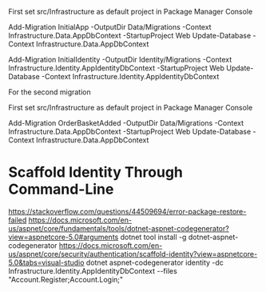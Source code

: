 First set src/Infrastructure as default project in Package Manager Console

Add-Migration InitialApp -OutputDir Data/Migrations -Context Infrastructure.Data.AppDbContext -StartupProject Web
Update-Database -Context Infrastructure.Data.AppDbContext

Add-Migration InitialIdentity -OutputDir Identity/Migrations -Context Infrastructure.Identity.AppIdentityDbContext -StartupProject Web
Update-Database -Context Infrastructure.Identity.AppIdentityDbContext

For the second migration

First set src/Infrastructure as default project in Package Manager Console

Add-Migration OrderBasketAdded -OutputDir Data/Migrations -Context Infrastructure.Data.AppDbContext -StartupProject Web
Update-Database -Context Infrastructure.Data.AppDbContext


# Scaffold Identity Through Command-Line
https://stackoverflow.com/questions/44509694/error-package-restore-failed
https://docs.microsoft.com/en-us/aspnet/core/fundamentals/tools/dotnet-aspnet-codegenerator?view=aspnetcore-5.0#arguments
dotnet tool install -g dotnet-aspnet-codegenerator
https://docs.microsoft.com/en-us/aspnet/core/security/authentication/scaffold-identity?view=aspnetcore-5.0&tabs=visual-studio
dotnet aspnet-codegenerator identity -dc Infrastructure.Identity.AppIdentityDbContext --files "Account.Register;Account.Login;"